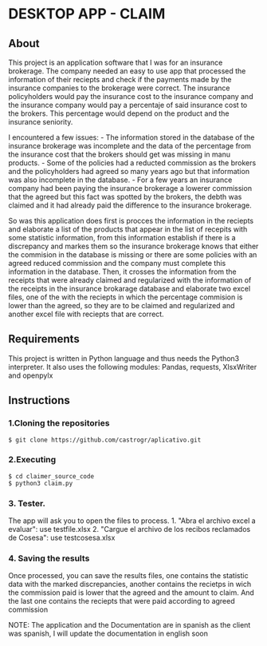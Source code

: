 # DESKTOP APP - CLAIM

## About

This project is an application software that I was for an insurance brokerage.  The company needed an easy to use app that processed the information of their reciepts  and check if the payments made by the insurance companies to the brokerage were correct. The insurance policyholders would pay the insurance cost to the insurance company and the insurance company would pay a percentaje of said insurance cost to the brokers. This percentage would depend on the product and the insurance seniority.

I encountered a few issues:
	- The information stored in the database of the insurance brokerage was incomplete and the data of the percentage from the insurance cost that the brokers should get was missing in manu products.
	- Some of the policies had a reducted commission as the brokers and the policyholders had agreed so many years ago but that information was also incomplete in the database.
	- For a few years an insurance company had been paying the insurance brokerage a lowerer commission that the agreed but this fact was spotted by the brokers, the debth was claimed and it had already paid the difference to the insurance brokerage.

So was this application does first is procces the information in the reciepts and elaborate a list of the products that appear in the list of recepits with some statistic information, from this information establish if there is a discrepancy and markes them so the insurance brokerage knows that either the commision in the database is missing or there are some policies with an agreed reduced commission and the company must complete this information in the database.
Then, it crosses the information from the receipts that were already claimed and regularized with the information of the receipts in the insurance brokarage database and elaborate two excel files, one of the with the reciepts in which the percentage commision is lower than the agreed, so they are to be claimed and regularized and another excel file with reciepts that are correct.

## Requirements 

This project is written in Python language and thus needs the Python3 interpreter. It also uses the following modules: Pandas, requests, XlsxWriter and openpylx

## Instructions

### 1.Cloning the repositories  
```shell
$ git clone https://github.com/castrogr/aplicativo.git
```
### 2.Executing  
```shell
$ cd claimer_source_code
$ python3 claim.py
```
### 3. Tester. 
The app will ask you to open the files to process. 
	1. "Abra el archivo excel a evaluar": use testfile.xlsx
 	2. "Cargue el archivo de los recibos reclamados de Cosesa": use testcosesa.xlsx
### 4. Saving the results
Once processed, you can save the results files, one contains the statistic data with the marked discrepancies, another contains the recietps in wich the commission paid is lower that the agreed and the amount to claim. And the last one contains the reciepts that were paid according to agreed commission


NOTE: The application and the Documentation are in spanish as the client was spanish, I will update the documentation in english soon
